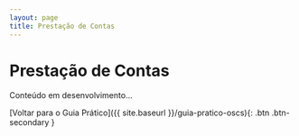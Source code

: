 ```yaml
---
layout: page
title: Prestação de Contas
---
```


# Prestação de Contas

Conteúdo em desenvolvimento...

[Voltar para o Guia Prático]({{ site.baseurl }}/guia-pratico-oscs){: .btn .btn-secondary }
